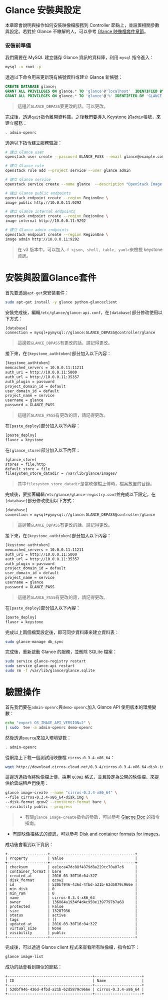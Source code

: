 # Glance 安裝與設定
本章節會說明與操作如何安裝映像檔服務到 Controller 節點上，並設置相關參數與設定。若對於 Glance 不瞭解的人，可以參考 [Glance 映像檔套件章節](../../../conceptions/glance/README.md)。

### 安裝前準備
我們需要在 MySQL 建立儲存 Glance 資訊的資料庫，利用 ```mysql``` 指令進入：
```sh
mysql -u root -p
```

透過以下命令用來更新現有帳號資料或建立 Glance 新帳號：
```sql
CREATE DATABASE glance;
GRANT ALL PRIVILEGES ON glance.* TO 'glance'@'localhost'  IDENTIFIED BY 'GLANCE_DBPASS';
GRANT ALL PRIVILEGES ON glance.* TO 'glance'@'%' IDENTIFIED BY 'GLANCE_DBPASS';
```
> 這邊若```GLANCE_DBPASS```要更改的話，可以更改。

完成後，透過```quit```指令離開資料庫。之後我們要導入 Keystone 的```admin```帳號，來建立服務：
```sh
. admin-openrc
```

透過以下指令建立服務驗證：
```sh
# 建立 Glance user
openstack user create --password GLANCE_PASS --email glance@example.com glance

# 建立 Glance role
openstack role add --project service --user glance admin

# 建立 Glance service
openstack service create --name glance  --description "OpenStack Image service" image

# 建立 Glance public endpoints
openstack endpoint create --region RegionOne \
image public http://10.0.0.11:9292

# 建立 Glance internal endpoints
openstack endpoint create --region RegionOne \
image internal http://10.0.0.11:9292

# 建立 Glance admin endpoints
openstack endpoint create --region RegionOne \
image admin http://10.0.0.11:9292
```
> 在 v3 版本中，可以加入```-f <json, shell, table, yaml>```來檢視 keystone 資訊。

# 安裝與設置Glance套件
首先要透過```apt-get```來安裝套件：
```sh
sudo apt-get install -y glance python-glanceclient
```

安裝完成後，編輯```/etc/glance/glance-api.conf```，在```[database]```部分修改使用以下方式：
```sh
[database]
connection = mysql+pymysql://glance:GLANCE_DBPASS@controller/glance
```
> 這邊若```GLANCE_DBPASS```有更改的話，請記得更改。

接下來，在```[keystone_authtoken]```部分加入以下內容：
```sh
[keystone_authtoken]
memcached_servers = 10.0.0.11:11211
auth_uri = http://10.0.0.11:5000
auth_url = http://10.0.0.11:35357
auth_plugin = password
project_domain_id = default
user_domain_id = default
project_name = service
username = glance
password = GLANCE_PASS
```
> 這邊若```GLANCE_PASS```有更改的話，請記得更改。

在```[paste_deploy]```部分加入以下內容：
```sh
[paste_deploy]
flavor = keystone
```

在```[glance_store]```部分加入以下內容：
```sh
[glance_store]
stores = file,http
default_store = file
filesystem_store_datadir = /var/lib/glance/images/
```
> 其中```filesystem_store_datadir```是當映像檔上傳時，檔案放置的目錄。

完成後，要接著編輯```/etc/glance/glance-registry.conf```並完成以下設定，在```[database]```部分修改使用以下方式：
```sh
[database]
connection = mysql+pymysql://glance:GLANCE_DBPASS@controller/glance
```
> 這邊若```GLANCE_DBPASS```有更改的話，請記得更改。

接下來，在```[keystone_authtoken]```部分加入以下內容：
```sh
[keystone_authtoken]
memcached_servers = 10.0.0.11:11211
auth_uri = http://10.0.0.11:5000
auth_url = http://10.0.0.11:35357
auth_plugin = password
project_domain_id = default
user_domain_id = default
project_name = service
username = glance
password = GLANCE_PASS
```
> 這邊若```GLANCE_PASS```有更改的話，請記得更改。

在```[paste_deploy]```部分加入以下內容：
```sh
[paste_deploy]
flavor = keystone
```

完成以上兩個檔案設定後，即可同步資料庫來建立資料表：
```sh
sudo glance-manage db_sync
```

完成後，重新啟動 Glance 的服務，並刪除 SQLite 檔案：
```sh
sudo service glance-registry restart
sudo service glance-api restart
sudo rm -f /var/lib/glance/glance.sqlite
```

# 驗證操作
首先我們要在```admin-openrc```與```demo-openrc```加入 Glance API 使用版本的環境變數：
```sh
echo "export OS_IMAGE_API_VERSION=2" \
| sudo  tee -a admin-openrc demo-openrc
```

然後透過```source```來加入環境變數：
```sh
. admin-openrc
```

從網路上下載一個測試用映像檔 ```cirros-0.3.4-x86_64```：
```sh
wget http://download.cirros-cloud.net/0.3.4/cirros-0.3.4-x86_64-disk.img
```

這邊透過指令將映像檔上傳，採用 ```QCOW2``` 格式，並且設定為公開的映像檔，來提供給雲端租戶們使用：
```sh
glance image-create --name "cirros-0.3.4-x86_64" \
--file cirros-0.3.4-x86_64-disk.img \
--disk-format qcow2 --container-format bare \
--visibility public --progress
```
> * 有關```glance image-create```指令的參數，可以參考 [Glacne Doc](http://docs.openstack.org/cli-reference/content/glanceclient_commands.html#glanceclient_subcommand_image-create) 的指令指南。
* 有關映像檔格式的資訊，可以參考 [Disk and container formats for images](http://docs.openstack.org/image-guide/content/image-formats.html)。

成功後會看到以下資訊：
```
+------------------+--------------------------------------+
| Property         | Value                                |
+------------------+--------------------------------------+
| checksum         | ee1eca47dc88f4879d8a229cc70a07c6     |
| container_format | bare                                 |
| created_at       | 2016-03-30T16:04:32Z                 |
| disk_format      | qcow2                                |
| id               | 520bf946-436d-4fbd-a21b-62d5879c966e |
| min_disk         | 0                                    |
| min_ram          | 0                                    |
| name             | cirros-0.3.4-x86_64                  |
| owner            | 136884a1934f4d4c950e1397797b7a68     |
| protected        | False                                |
| size             | 13287936                             |
| status           | active                               |
| tags             | []                                   |
| updated_at       | 2016-03-30T16:04:32Z                 |
| virtual_size     | None                                 |
| visibility       | public                               |
+------------------+--------------------------------------+
```

完成後，可以透過 Glance client 程式來查看所有映像檔，指令如下：
```sh
glance image-list
```

成功的話會看到類似的節點：
```
+--------------------------------------+---------------------+
| ID                                   | Name                |
+--------------------------------------+---------------------+
| 520bf946-436d-4fbd-a21b-62d5879c966e | cirros-0.3.4-x86_64 |
+--------------------------------------+---------------------+
```
